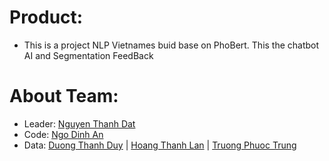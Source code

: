 # Product:
- This is a project NLP Vietnames buid base on PhoBert. This the chatbot AI and Segmentation FeedBack
# About Team:
+ Leader: [Nguyen Thanh Dat](/Introduction/Image/dat.jpg)
+ Code: [Ngo Dinh An](/Introduction/Image/an.jpg)
+ Data: [Duong Thanh Duy](/Introduction/Image/Duy.jpg) | [Hoang Thanh Lan](/Introduction/Image/Lâm.jpg) | [Truong Phuoc Trung](/Introduction/Image/Trung.jpg)